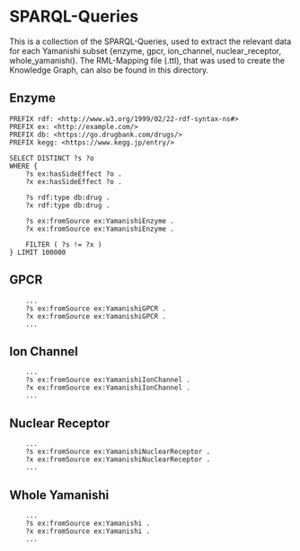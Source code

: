 # SPARQL-Queries

This is a collection of the SPARQL-Queries, used to extract the relevant data for each 
Yamanishi subset {enzyme, gpcr, ion_channel, nuclear_receptor, whole_yamanishi}. 
The RML-Mapping file (.ttl), that was used to create the Knowledge Graph, can also be found in this directory.

## Enzyme
```
PREFIX rdf: <http://www.w3.org/1999/02/22-rdf-syntax-ns#>
PREFIX ex: <http://example.com/>
PREFIX db: <https://go.drugbank.com/drugs/> 
PREFIX kegg: <https://www.kegg.jp/entry/>

SELECT DISTINCT ?s ?o
WHERE {
    ?s ex:hasSideEffect ?o .
    ?x ex:hasSideEffect ?o .
    
    ?s rdf:type db:drug .
    ?x rdf:type db:drug .
    
    ?s ex:fromSource ex:YamanishiEnzyme .
    ?x ex:fromSource ex:YamanishiEnzyme .
    
    FILTER ( ?s != ?x ) 
} LIMIT 100000
```

## GPCR
```
    ...
    ?s ex:fromSource ex:YamanishiGPCR .
    ?x ex:fromSource ex:YamanishiGPCR .
    ...
```

## Ion Channel
```
    ...
    ?s ex:fromSource ex:YamanishiIonChannel .
    ?x ex:fromSource ex:YamanishiIonChannel .
    ...
```

## Nuclear Receptor
```
    ...
    ?s ex:fromSource ex:YamanishiNuclearReceptor .
    ?x ex:fromSource ex:YamanishiNuclearReceptor .
    ...
```

## Whole Yamanishi
```
    ...
    ?s ex:fromSource ex:Yamanishi .
    ?x ex:fromSource ex:Yamanishi .
    ...
```

